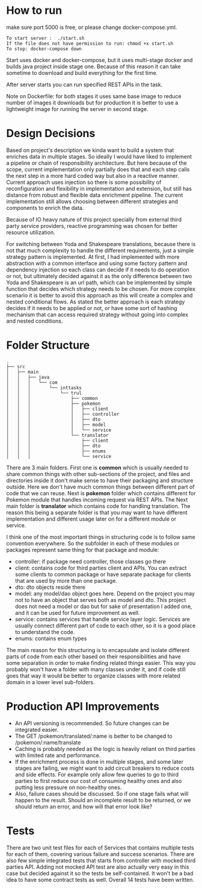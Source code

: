 # How to run
make sure port 5000 is free, or please change docker-compose.yml.
```
To start server :  ./start.sh
If the file does not have permission to run: chmod +x start.sh
To stop: docker-compose down 
```
Start uses docker and docker-compose, but it uses multi-stage docker and builds java project inside stage one.
Because of this reason it can take sometime to download and build everything for the first time.

After server starts you can run specified REST APIs in the task.

Note on Dockerfile: for both stages it uses same base image to reduce number of images it downloads but for production it is better to use a lightweight image for running the server in second stage.

# Design Decisions
Based on project's description we kinda want to build a system that enriches data in multiple stages.
So ideally I would have liked to implement a pipeline or chain of responsibility architecture. 
But here because of the scope, current implementation only partially does that and each step calls the next step in a more hard coded way but also in a reactive manner.
Current approach uses injection so there is some possibility of reconfiguration and flexibility in implementation and extension, but still has distance from robust and flexible data enrichment pipeline.
The current implementation still allows choosing between different strategies and components to enrich the data.

Because of IO heavy nature of this project specially from external third party service providers, reactive programming was chosen for better resource utilization.

For switching between Yoda and Shakespeare translations, because there is not that much complexity to handle the different requirements, just a simple strategy pattern is implemented.
At first, I had implemented with more abstraction with a common interface and using some factory pattern and dependency injection so each class can decide if it needs to do operation or not, but ultimately decided against it as the only difference between two Yoda and Shakespeare is an url path,
which can be implemented by simple function that decides which strategy needs to be chosen. For more complex scenario it is better to avoid this approach as this will create a complex and nested conditional flows.
As stated the better approach is each strategy decides if it needs to be applied or not, or have some sort of hashing mechanism that can access required strategy without going into complex and nested conditions.

# Folder Structure
```
.
├── src
│   ├── main
│   │   ├── java
│   │   │   └── com
│   │   │       └── inttasks
│   │   │           └── trul
│   │   │               ├── common
│   │   │               ├── pokemon
│   │   │               │   ├── client
│   │   │               │   ├── controller
│   │   │               │   ├── dto
│   │   │               │   ├── model
│   │   │               │   └── service
│   │   │               └── translator
│   │   │                   ├── client
│   │   │                   ├── dto
│   │   │                   ├── enums
│   │   │                   └── service

```

There are 3 main folders. First one is **common** which is usually needed to share common things with other sub-sections of the project, and files and directories inside it don't make sense to have their packaging and structure outside. 
Here we don't have much common things between different part of code that we can reuse.
Next is **pokemon** folder which contains different for Pokemon module that handles incoming request via REST APIs.
The Next main folder is **translator** which contains code for handling translation. 
The reason this being a separate folder is that you may want to have different implementation and different usage later on for a different module or service.

I think one of the most important things in structuring code is to follow same convention everywhere. So the subfolder in each of these modules or packages represent same thing for that package and module:
- controller: if package need controller, those classes go there
- client: contains code for third parties client and APIs. You can extract some clients to common package or have separate package for clients that are used by more than one package. 
- dto: dto objects reside there
- model: any model/dao object goes here. Depend on the project you may not to have an object that serves both as model and dto. This project does not need a model or dao but for sake of presentation I added one, and it can be used for future improvement as well.
- service: contains services that handle service layer logic. Services are usually connect different part of code to each other, so it is a good place to understand the code.
- enums: contains enum types

The main reason for this structuring is to encapsulate and isolate different parts of code from each other based on their responsibilities and have some separation in order to make finding related things easier.
This way you probably won't have a folder with many classes under it, and if code still goes that way it would be better to organize classes with more related domain in a lower level sub-folders.

# Production API Improvements
- An API versioning is recommended. So future changes can be integrated easier.
- The GET /pokemon/translated/:name is better to be changed to /pokemon/:name/translate
- Caching is probably needed as the logic is heavily reliant on third parties with limited rate and performance.
- If the enrichment process is done in multiple stages, and some later stages are failing, we might want to add circuit breakers to reduce costs and side effects. For example only allow few queries to go to third parties to first reduce our cost of consuming healthy ones and also putting less pressure on non-healthy ones.
- Also, failure cases should be discussed. So if one stage fails what will happen to the result. Should an incomplete result to be returned, or we should return an error, and how will that error look like?

# Tests
There are two unit test files for each of Services that contains multiple tests for each of them, covering various failure and success scenarios.
There are also few simple integrated tests that starts from controller with mocked third parties API. Adding not mocked API test are also actually very easy in this case but decided against it so the tests be self-contained.
It won't be a bad idea to have some contract tests as well. Overall 14 tests have been written.











